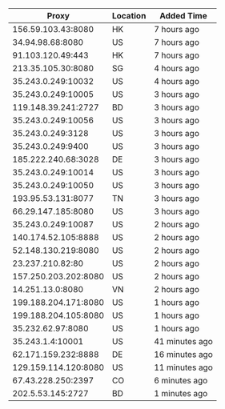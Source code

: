 | Proxy | Location | Added Time |
|---------|----------|------------|
| 156.59.103.43:8080 | HK | 7 hours ago |
| 34.94.98.68:8080 | US | 7 hours ago |
| 91.103.120.49:443 | HK | 7 hours ago |
| 213.35.105.30:8080 | SG | 4 hours ago |
| 35.243.0.249:10032 | US | 4 hours ago |
| 35.243.0.249:10005 | US | 3 hours ago |
| 119.148.39.241:2727 | BD | 3 hours ago |
| 35.243.0.249:10056 | US | 3 hours ago |
| 35.243.0.249:3128 | US | 3 hours ago |
| 35.243.0.249:9400 | US | 3 hours ago |
| 185.222.240.68:3028 | DE | 3 hours ago |
| 35.243.0.249:10014 | US | 3 hours ago |
| 35.243.0.249:10050 | US | 3 hours ago |
| 193.95.53.131:8077 | TN | 3 hours ago |
| 66.29.147.185:8080 | US | 3 hours ago |
| 35.243.0.249:10087 | US | 2 hours ago |
| 140.174.52.105:8888 | US | 2 hours ago |
| 52.148.130.219:8080 | US | 2 hours ago |
| 23.237.210.82:80 | US | 2 hours ago |
| 157.250.203.202:8080 | US | 2 hours ago |
| 14.251.13.0:8080 | VN | 2 hours ago |
| 199.188.204.171:8080 | US | 1 hours ago |
| 199.188.204.105:8080 | US | 1 hours ago |
| 35.232.62.97:8080 | US | 1 hours ago |
| 35.243.1.4:10001 | US | 41 minutes ago |
| 62.171.159.232:8888 | DE | 16 minutes ago |
| 129.159.114.120:8080 | US | 11 minutes ago |
| 67.43.228.250:2397 | CO | 6 minutes ago |
| 202.5.53.145:2727 | BD | 1 minutes ago |
